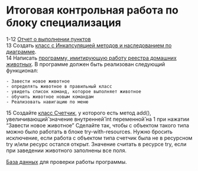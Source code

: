 # Итоговая контрольная работа по блоку специализация

1-12 [Отчет о выполнении пунктов](https://github.com/Drozy/FW02/blob/main/FW2.pdf)  
13 Создать [класс с Инкапсуляцией методов и наследованием по диаграмме](https://github.com/Drozy/FW02/tree/main/AnimalsReg/src/main/java/program/model).  
14  Написать [программу, имитирующую работу реестра домашних животных](https://github.com/Drozy/FW02/tree/main/AnimalsReg/src/main/java/program). В программе должен быть реализован следующий функционал:  

    - Завести новое животное  
    - определять животное в правильный класс  
    - увидеть список команд, которое выполняет животное  
    - обучить животное новым командам  
    - Реализовать навигацию по меню  

15 Создайте [класс Счетчик](https://github.com/Drozy/FW02/blob/main/AnimalsReg/src/main/java/program/controller/Counter.java), у которого есть метод add(), увеличивающий̆ значение внутренней̆ int переменной̆ на 1 при нажатии “Завести новое животное” Сделайте так, чтобы с объектом такого типа можно было работать в блоке try-with-resources. Нужно бросить исключение, если работа с объектом типа счетчик была не в ресурсном try и/или ресурс остался открыт. Значение считать в ресурсе try, если при заведении животного заполнены все поля.

[База данных](https://github.com/Drozy/FW02/blob/main/pet_registry_db.sql) для проверки работы программы.
